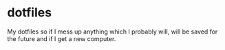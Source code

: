 # dotfiles
My dotfiles so if I mess up anything which I probably will,
will be saved for the future and if I get a new computer.

